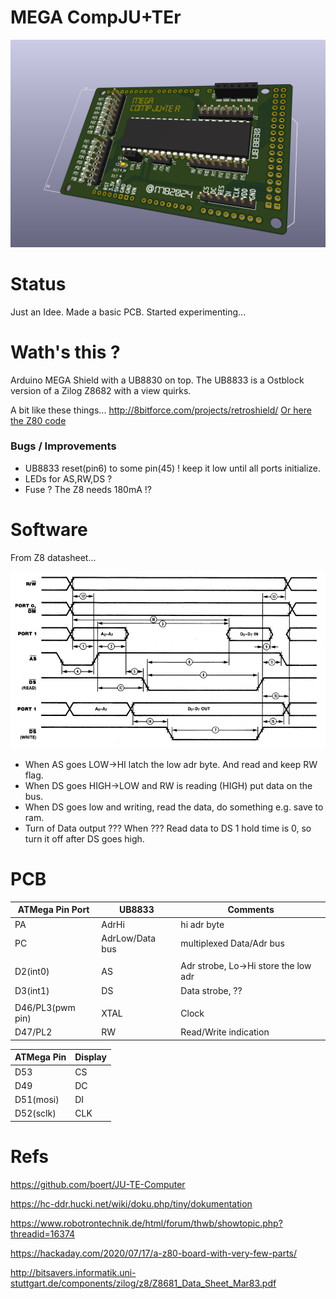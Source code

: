 # MEGA CompJU+TEr

![bild](./images/Aduino-JU+TE-R.png)

# Status

Just an Idee. Made a basic PCB. Started experimenting...

# Wath's this ?

Arduino MEGA Shield with a UB8830 on top. The UB8833 is a Ostblock version of a Zilog Z8682 with a view quirks.

A bit like these things... http://8bitforce.com/projects/retroshield/ [Or here the Z80 code](https://gitlab.com/8bitforce/retroshield-arduino/-/blob/master/kz80/kz80_test/kz80_test.ino?ref_type=heads)

### Bugs / Improvements

* UB8833 reset(pin6) to some pin(45) ! keep it low until all ports initialize.
* LEDs for AS,RW,DS ?
* Fuse ? The Z8 needs 180mA !?

# Software

From Z8 datasheet...

![bustiming](./images/bus-timing.png)

* When AS goes LOW->HI latch the low adr byte. And read and keep RW flag.
* When DS goes HIGH->LOW and RW is reading (HIGH) put data on the bus. 
* When DS goes low and writing, read the data, do something e.g. save to ram.
* Turn of Data output ??? When ??? Read data to DS 1 hold time is 0, so turn it off after DS goes high.

# PCB

| ATMega Pin Port | UB8833 | Comments |
|---|---|---|
| PA | AdrHi | hi adr byte |
| PC | AdrLow/Data bus | multiplexed Data/Adr bus |
| | | |
| D2(int0) | AS | Adr strobe, Lo->Hi store the low adr |
| D3(int1) | DS | Data strobe, ?? |
| | | |
| D46/PL3(pwm pin) | XTAL | Clock |
| D47/PL2 | RW | Read/Write indication |

| ATMega Pin | Display |
|---|---|
| D53 | CS |
| D49 | DC |
| D51(mosi) | DI |
| D52(sclk) | CLK |

# Refs

https://github.com/boert/JU-TE-Computer

https://hc-ddr.hucki.net/wiki/doku.php/tiny/dokumentation 

https://www.robotrontechnik.de/html/forum/thwb/showtopic.php?threadid=16374

https://hackaday.com/2020/07/17/a-z80-board-with-very-few-parts/

http://bitsavers.informatik.uni-stuttgart.de/components/zilog/z8/Z8681_Data_Sheet_Mar83.pdf
